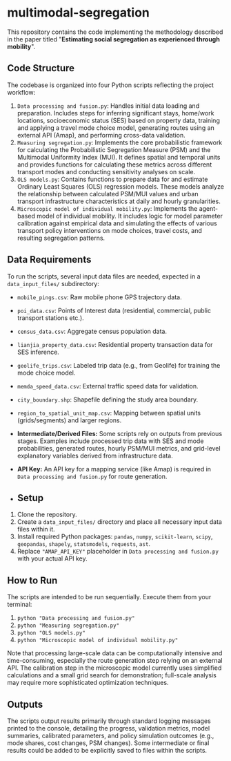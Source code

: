 # multimodal-segregation
This repository contains the code implementing the methodology described in the paper titled "**Estimating social segregation as experienced through mobility**".

## Code Structure

The codebase is organized into four Python scripts reflecting the project workflow:

1.  `Data processing and fusion.py`: Handles initial data loading and preparation. Includes steps for inferring significant stays, home/work locations, socioeconomic status (SES) based on property data, training and applying a travel mode choice model, generating routes using an external API (Amap), and performing cross-data validation.
2.  `Measuring segregation.py`: Implements the core probabilistic framework for calculating the Probabilistic Segregation Measure (PSM) and the Multimodal Uniformity Index (MUI). It defines spatial and temporal units and provides functions for calculating these metrics across different transport modes and conducting sensitivity analyses on scale.
3.  `OLS models.py`: Contains functions to prepare data for and estimate Ordinary Least Squares (OLS) regression models. These models analyze the relationship between calculated PSM/MUI values and urban transport infrastructure characteristics at daily and hourly granularities.
4.  `Microscopic model of individual mobility.py`: Implements the agent-based model of individual mobility. It includes logic for model parameter calibration against empirical data and simulating the effects of various transport policy interventions on mode choices, travel costs, and resulting segregation patterns.

## Data Requirements

To run the scripts, several input data files are needed, expected in a `data_input_files/` subdirectory:

*   `mobile_pings.csv`: Raw mobile phone GPS trajectory data.
*   `poi_data.csv`: Points of Interest data (residential, commercial, public transport stations etc.).
*   `census_data.csv`: Aggregate census population data.
*   `lianjia_property_data.csv`: Residential property transaction data for SES inference.
*   `geolife_trips.csv`: Labeled trip data (e.g., from Geolife) for training the mode choice model.
*   `memda_speed_data.csv`: External traffic speed data for validation.
*   `city_boundary.shp`: Shapefile defining the study area boundary.
*   `region_to_spatial_unit_map.csv`: Mapping between spatial units (grids/segments) and larger regions.
*   **Intermediate/Derived Files:** Some scripts rely on outputs from previous stages. Examples include processed trip data with SES and mode probabilities, generated routes, hourly PSM/MUI metrics, and grid-level explanatory variables derived from infrastructure data.
*   **API Key:** An API key for a mapping service (like Amap) is required in `Data processing and fusion.py` for route generation.

*   ## Setup

1.  Clone the repository.
2.  Create a `data_input_files/` directory and place all necessary input data files within it.
3.  Install required Python packages: `pandas`, `numpy`, `scikit-learn`, `scipy`, `geopandas`, `shapely`, `statsmodels`, `requests`, `ast`.
4.  Replace `"AMAP_API_KEY"` placeholder in `Data processing and fusion.py` with your actual API key.

## How to Run

The scripts are intended to be run sequentially. Execute them from your terminal:

1.  `python "Data processing and fusion.py"`
2.  `python "Measuring segregation.py"`
3.  `python "OLS models.py"`
4.  `python "Microscopic model of individual mobility.py"`

Note that processing large-scale data can be computationally intensive and time-consuming, especially the route generation step relying on an external API. The calibration step in the microscopic model currently uses simplified calculations and a small grid search for demonstration; full-scale analysis may require more sophisticated optimization techniques.

## Outputs

The scripts output results primarily through standard logging messages printed to the console, detailing the progress, validation metrics, model summaries, calibrated parameters, and policy simulation outcomes (e.g., mode shares, cost changes, PSM changes). Some intermediate or final results could be added to be explicitly saved to files within the scripts.
